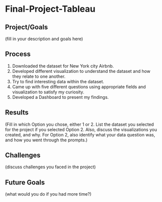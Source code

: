 # Final-Project-Tableau

## Project/Goals
(fill in your description and goals here)

## Process
1.	Downloaded the dataset for New York city Airbnb.
2.	Developed different visualization to understand the dataset and how they relate to one another.
3.	Try to find interesting data within the dataset.
4.	Came up with five different questions using appropriate fields and visualization to satisfy my curiosity.
5.	Developed a Dashboard to present my findings.

## Results
(Fill in which Option you chose, either 1 or 2. List the dataset you selected for the project if you selected Option 2. Also, discuss the visualizations you created, and why. For Option 2, also identify what your data question was, and how you went through the prompts.)

## Challenges 
(discuss challenges you faced in the project)

## Future Goals
(what would you do if you had more time?)
